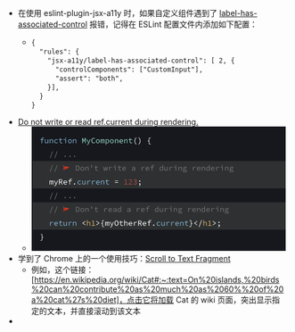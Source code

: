 - 在使用 eslint-plugin-jsx-a11y 时，如果自定义组件遇到了 [label-has-associated-control](https://github.com/jsx-eslint/eslint-plugin-jsx-a11y/blob/main/docs/rules/label-has-associated-control.md) 报错，记得在 ESLint 配置文件内添加如下配置：
	- ```
	  {
	    "rules": {
	      "jsx-a11y/label-has-associated-control": [ 2, {
	        "controlComponents": ["CustomInput"],
	        "assert": "both",
	      }],
	    }
	  }
	  ```
- [Do not write or read ref.current during rendering.](https://beta.reactjs.org/apis/useref#referencing-a-value-with-a-ref:~:text=Do%20not%20write%20or%20read%20ref.current%20during%20rendering.)
	- ![image.png](../assets/image_1654703119630_0.png)
- 学到了 Chrome 上的一个使用技巧：[Scroll to Text Fragment](https://chromestatus.com/feature/4733392803332096)
	- 例如，这个链接：[https://en.wikipedia.org/wiki/Cat#:~:text=On%20islands,%20birds%20can%20contribute%20as%20much%20as%2060%%20of%20a%20cat%27s%20diet]，点击它将加载 Cat 的 wiki 页面，突出显示指定的文本，并直接滚动到该文本
-